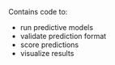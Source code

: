 Contains code to:

- run predictive models
- validate prediction format
- score predictions
- visualize results
